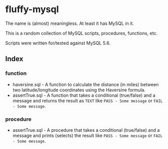# fluffy-mysql

The name is (almost) meaningless. At least it has MySQL in it.

This is a random collection of MySQL scripts, procedures, functions, etc.

Scripts were written for/tested against MySQL 5.6.

## Index

### function

* haversine.sql - A function to calculate the distance (in miles) between two latitude/longitude coordinates using the Haversine formula.
* assertTrue.sql - A function that takes a conditional (true/false) and a message and returns the result as `TEXT` like `PASS - Some message` or `FAIL - Some message`.

### procedure

* assertTrue.sql - A procedure that takes a conditional (true/false) and a message and prints (selects) the result like `PASS - Some message` or `FAIL - Some message`.
